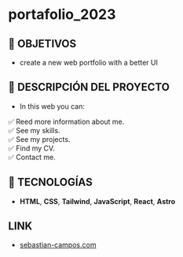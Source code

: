 # portafolio_2023

## **📌 OBJETIVOS**

- create a new web portfolio with a better UI

## **📌 DESCRIPCIÓN DEL PROYECTO**
 
- In this web you can:

✅ Reed more information about me.
<br />
✅ See my skills.
<br />
✅ See my projects.
<br />
✅ Find my CV.
<br />
✅ Contact me.
<br />

## **🦾 TECNOLOGÍAS**

-  **HTML**, **CSS**, **Tailwind**, **JavaScript**, **React**, **Astro**

## **LINK**

- <a href="https://sebastian-campos.com/" target="_blank">sebastian-campos.com</a>